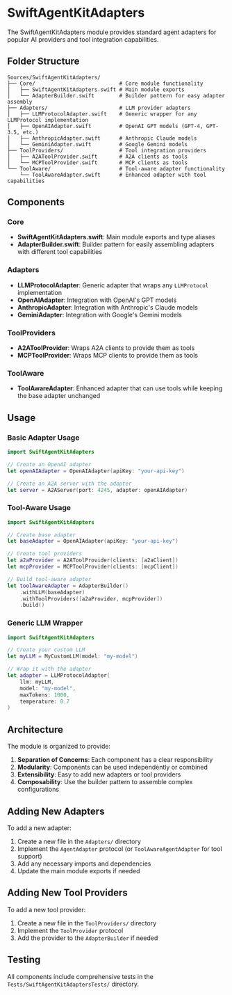 # SwiftAgentKitAdapters

The SwiftAgentKitAdapters module provides standard agent adapters for popular AI providers and tool integration capabilities.

## Folder Structure

```
Sources/SwiftAgentKitAdapters/
├── Core/                           # Core module functionality
│   ├── SwiftAgentKitAdapters.swift # Main module exports
│   └── AdapterBuilder.swift        # Builder pattern for easy adapter assembly
├── Adapters/                       # LLM provider adapters
│   ├── LLMProtocolAdapter.swift    # Generic wrapper for any LLMProtocol implementation
│   ├── OpenAIAdapter.swift         # OpenAI GPT models (GPT-4, GPT-3.5, etc.)
│   ├── AnthropicAdapter.swift      # Anthropic Claude models
│   └── GeminiAdapter.swift         # Google Gemini models
├── ToolProviders/                  # Tool integration providers
│   ├── A2AToolProvider.swift       # A2A clients as tools
│   └── MCPToolProvider.swift       # MCP clients as tools
└── ToolAware/                      # Tool-aware adapter functionality
    └── ToolAwareAdapter.swift      # Enhanced adapter with tool capabilities
```

## Components

### Core
- **SwiftAgentKitAdapters.swift**: Main module exports and type aliases
- **AdapterBuilder.swift**: Builder pattern for easily assembling adapters with different tool capabilities

### Adapters
- **LLMProtocolAdapter**: Generic adapter that wraps any `LLMProtocol` implementation
- **OpenAIAdapter**: Integration with OpenAI's GPT models
- **AnthropicAdapter**: Integration with Anthropic's Claude models
- **GeminiAdapter**: Integration with Google's Gemini models

### ToolProviders
- **A2AToolProvider**: Wraps A2A clients to provide them as tools
- **MCPToolProvider**: Wraps MCP clients to provide them as tools

### ToolAware
- **ToolAwareAdapter**: Enhanced adapter that can use tools while keeping the base adapter unchanged

## Usage

### Basic Adapter Usage
```swift
import SwiftAgentKitAdapters

// Create an OpenAI adapter
let openAIAdapter = OpenAIAdapter(apiKey: "your-api-key")

// Create an A2A server with the adapter
let server = A2AServer(port: 4245, adapter: openAIAdapter)
```

### Tool-Aware Usage
```swift
import SwiftAgentKitAdapters

// Create base adapter
let baseAdapter = OpenAIAdapter(apiKey: "your-api-key")

// Create tool providers
let a2aProvider = A2AToolProvider(clients: [a2aClient])
let mcpProvider = MCPToolProvider(clients: [mcpClient])

// Build tool-aware adapter
let toolAwareAdapter = AdapterBuilder()
    .withLLM(baseAdapter)
    .withToolProviders([a2aProvider, mcpProvider])
    .build()
```

### Generic LLM Wrapper
```swift
import SwiftAgentKitAdapters

// Create your custom LLM
let myLLM = MyCustomLLM(model: "my-model")

// Wrap it with the adapter
let adapter = LLMProtocolAdapter(
    llm: myLLM,
    model: "my-model",
    maxTokens: 1000,
    temperature: 0.7
)
```

## Architecture

The module is organized to provide:

1. **Separation of Concerns**: Each component has a clear responsibility
2. **Modularity**: Components can be used independently or combined
3. **Extensibility**: Easy to add new adapters or tool providers
4. **Composability**: Use the builder pattern to assemble complex configurations

## Adding New Adapters

To add a new adapter:

1. Create a new file in the `Adapters/` directory
2. Implement the `AgentAdapter` protocol (or `ToolAwareAgentAdapter` for tool support)
3. Add any necessary imports and dependencies
4. Update the main module exports if needed

## Adding New Tool Providers

To add a new tool provider:

1. Create a new file in the `ToolProviders/` directory
2. Implement the `ToolProvider` protocol
3. Add the provider to the `AdapterBuilder` if needed

## Testing

All components include comprehensive tests in the `Tests/SwiftAgentKitAdaptersTests/` directory. 
